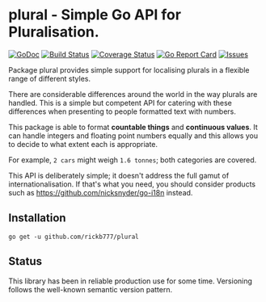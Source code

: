 # plural - Simple Go API for Pluralisation.

[![GoDoc](https://img.shields.io/badge/api-Godoc-blue.svg?style=flat-square)](https://godoc.org/github.com/rickb777/plural)
[![Build Status](https://travis-ci.org/rickb777/plural.svg?branch=master)](https://travis-ci.org/rickb777/plural)
[![Coverage Status](https://coveralls.io/repos/github/rickb777/plural/badge.svg?branch=master&service=github)](https://coveralls.io/github/rickb777/plural?branch=master)
[![Go Report Card](https://goreportcard.com/badge/github.com/rickb777/plural)](https://goreportcard.com/report/github.com/rickb777/plural)
[![Issues](https://img.shields.io/github/issues/rickb777/plural.svg)](https://github.com/rickb777/plural/issues)

Package plural provides simple support for localising plurals in a flexible range of different styles.

There are considerable differences around the world in the way plurals are handled. This is a simple
but competent API for catering with these differences when presenting to people formatted text with numbers.

This package is able to format **countable things** and **continuous values**. It can handle integers
and floating point numbers equally and this allows you to decide to what extent each is appropriate.

For example, `2 cars` might weigh `1.6 tonnes`; both categories are covered.

This API is deliberately simple; it doesn't address the full gamut of internationalisation. If that's
what you need, you should consider products such as https://github.com/nicksnyder/go-i18n instead.

## Installation

    go get -u github.com/rickb777/plural

## Status

This library has been in reliable production use for some time. Versioning follows the well-known semantic version pattern.
